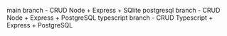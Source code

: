 main branch - CRUD Node + Express + SQlite
postgresql branch - CRUD Node + Express + PostgreSQL
typescript branch - CRUD Typescript + Express + PostgreSQL